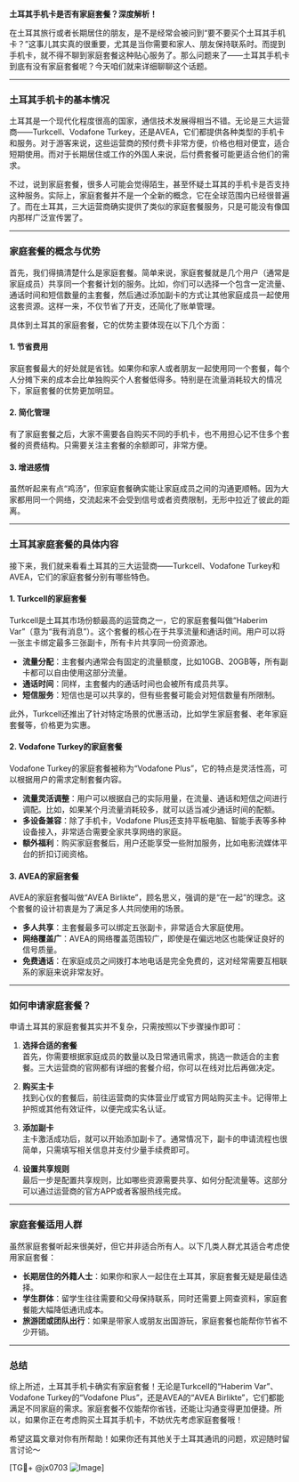**土耳其手机卡是否有家庭套餐？深度解析！**

在土耳其旅行或者长期居住的朋友，是不是经常会被问到“要不要买个土耳其手机卡？”这事儿其实真的很重要，尤其是当你需要和家人、朋友保持联系时。而提到手机卡，就不得不聊到家庭套餐这种贴心服务了。那么问题来了——土耳其手机卡到底有没有家庭套餐呢？今天咱们就来详细聊聊这个话题。

---

### **土耳其手机卡的基本情况**
土耳其是一个现代化程度很高的国家，通信技术发展得相当不错。无论是三大运营商——Turkcell、Vodafone Turkey，还是AVEA，它们都提供各种类型的手机卡和服务。对于游客来说，这些运营商的预付费卡非常方便，价格也相对便宜，适合短期使用。而对于长期居住或工作的外国人来说，后付费套餐可能更适合他们的需求。

不过，说到家庭套餐，很多人可能会觉得陌生，甚至怀疑土耳其的手机卡是否支持这种服务。实际上，家庭套餐并不是一个全新的概念，它在全球范围内已经很普遍了。而在土耳其，三大运营商确实提供了类似的家庭套餐服务，只是可能没有像国内那样广泛宣传罢了。

---

### **家庭套餐的概念与优势**
首先，我们得搞清楚什么是家庭套餐。简单来说，家庭套餐就是几个用户（通常是家庭成员）共享同一个套餐计划的服务。比如，你们可以选择一个包含一定流量、通话时间和短信数量的主套餐，然后通过添加副卡的方式让其他家庭成员一起使用这套资源。这样一来，不仅节省了开支，还简化了账单管理。

具体到土耳其的家庭套餐，它的优势主要体现在以下几个方面：

#### **1. 节省费用**
家庭套餐最大的好处就是省钱。如果你和家人或者朋友一起使用同一个套餐，每个人分摊下来的成本会比单独购买个人套餐低得多。特别是在流量消耗较大的情况下，家庭套餐的优势更加明显。

#### **2. 简化管理**
有了家庭套餐之后，大家不需要各自购买不同的手机卡，也不用担心记不住多个套餐的资费结构。只需要关注主套餐的余额即可，非常方便。

#### **3. 增进感情**
虽然听起来有点“鸡汤”，但家庭套餐确实能让家庭成员之间的沟通更顺畅。因为大家都用同一个网络，交流起来不会受到信号或者资费限制，无形中拉近了彼此的距离。

---

### **土耳其家庭套餐的具体内容**
接下来，我们就来看看土耳其的三大运营商——Turkcell、Vodafone Turkey和AVEA，它们的家庭套餐分别有哪些特色。

#### **1. Turkcell的家庭套餐**
Turkcell是土耳其市场份额最高的运营商之一，它的家庭套餐叫做“Haberim Var”（意为“我有消息”）。这个套餐的核心在于共享流量和通话时间。用户可以将一张主卡绑定最多三张副卡，所有卡片共享同一份资源池。

- **流量分配**：主套餐内通常会有固定的流量额度，比如10GB、20GB等，所有副卡都可以自由使用这部分流量。
- **通话时间**：同样，主套餐内的通话时间也会被所有成员共享。
- **短信服务**：短信也是可以共享的，但有些套餐可能会对短信数量有所限制。

此外，Turkcell还推出了针对特定场景的优惠活动，比如学生家庭套餐、老年家庭套餐等，价格更为实惠。

#### **2. Vodafone Turkey的家庭套餐**
Vodafone Turkey的家庭套餐被称为“Vodafone Plus”，它的特点是灵活性高，可以根据用户的需求定制套餐内容。

- **流量灵活调整**：用户可以根据自己的实际用量，在流量、通话和短信之间进行调配。比如，如果某个月流量消耗较多，就可以适当减少通话时间的配额。
- **多设备兼容**：除了手机卡，Vodafone Plus还支持平板电脑、智能手表等多种设备接入，非常适合需要全家共享网络的家庭。
- **额外福利**：购买家庭套餐后，用户还能享受一些附加服务，比如电影流媒体平台的折扣订阅资格。

#### **3. AVEA的家庭套餐**
AVEA的家庭套餐叫做“AVEA Birlikte”，顾名思义，强调的是“在一起”的理念。这个套餐的设计初衷是为了满足多人共同使用的场景。

- **多人共享**：主套餐最多可以绑定五张副卡，非常适合大家庭使用。
- **网络覆盖广**：AVEA的网络覆盖范围较广，即使是在偏远地区也能保证良好的信号质量。
- **免费通话**：在家庭成员之间拨打本地电话是完全免费的，这对经常需要互相联系的家庭来说非常友好。

---

### **如何申请家庭套餐？**
申请土耳其的家庭套餐其实并不复杂，只需按照以下步骤操作即可：

1. **选择合适的套餐**  
   首先，你需要根据家庭成员的数量以及日常通讯需求，挑选一款适合的主套餐。三大运营商的官网都有详细的套餐介绍，你可以在线对比后再做决定。

2. **购买主卡**  
   找到心仪的套餐后，前往运营商的实体营业厅或官方网站购买主卡。记得带上护照或其他有效证件，以便完成实名认证。

3. **添加副卡**  
   主卡激活成功后，就可以开始添加副卡了。通常情况下，副卡的申请流程也很简单，只需填写相关信息并支付少量手续费即可。

4. **设置共享规则**  
   最后一步是配置共享规则，比如哪些资源需要共享、如何分配流量等。这部分可以通过运营商的官方APP或者客服热线完成。

---

### **家庭套餐适用人群**
虽然家庭套餐听起来很美好，但它并非适合所有人。以下几类人群尤其适合考虑使用家庭套餐：

- **长期居住的外籍人士**：如果你和家人一起住在土耳其，家庭套餐无疑是最佳选择。
- **学生群体**：留学生往往需要和父母保持联系，同时还需要上网查资料，家庭套餐能大幅降低通讯成本。
- **旅游团或团队出行**：如果是带家人或朋友出国游玩，家庭套餐也能帮你节省不少开销。

---

### **总结**
综上所述，土耳其手机卡确实有家庭套餐！无论是Turkcell的“Haberim Var”、Vodafone Turkey的“Vodafone Plus”，还是AVEA的“AVEA Birlikte”，它们都能满足不同家庭的需求。家庭套餐不仅能帮你省钱，还能让沟通变得更加便捷。所以，如果你正在考虑购买土耳其手机卡，不妨优先考虑家庭套餐哦！

希望这篇文章对你有所帮助！如果你还有其他关于土耳其通讯的问题，欢迎随时留言讨论～  

[TG💪+ @jx0703 ![Image](https://github.com/user-attachments/assets/dbca1d08-cadb-493c-b0ec-ad6f7a83f270)]